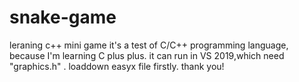 # snake-game
leraning c++ mini game
it's a test of C/C++ programming language, because I'm learning C plus plus. 
it can run in VS 2019,which need "graphics.h" .
loaddown easyx file firstly. 
thank you! 
